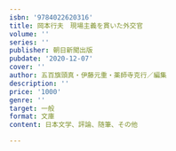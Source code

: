```yaml
---
isbn: '9784022620316'
title: 岡本行夫　現場主義を貫いた外交官
volume: ''
series: ''
publisher: 朝日新聞出版
pubdate: '2020-12-07'
cover: ''
author: 五百旗頭真・伊藤元重・薬師寺克行／編集
description: ''
price: '1000'
genre: ''
target: 一般
format: 文庫
content: 日本文学、評論、随筆、その他

---
```

